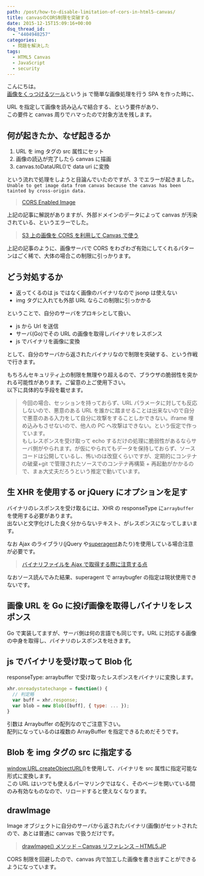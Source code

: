 ```yaml
---
path: /post/how-to-disable-limitation-of-cors-in-html5-canvas/
title: canvasのCORS制限を突破する
date: 2015-12-15T15:09:16+00:00
dsq_thread_id:
  - "4404948257"
categories:
  - 問題を解決した
tags:
  - HTML5 Canvas
  - JavaScript
  - security
---
```


こんにちは。  
[画像をくっつけるツール](http://img-concater.herokuapp.com)という js で簡単な画像処理を行う SPA を作った時に、

URL を指定して画像を読み込んで結合する、という要件があり、  
この要件と canvas 周りでハマったので対象方法を残します。

<!--more-->

## 何が起きたか、なぜ起きるか

1. URL を img タグの src 属性にセット
2. 画像の読込が完了したら canvas に描画
3. canvas.toDataURL()で data uri に変換

という流れで処理をしようと目論んでいたのですが、3 でエラーが起きました。  
`Unable to get image data from canvas because the canvas has been tainted by cross-origin data.`

> [CORS Enabled Image](https://developer.mozilla.org/ja/docs/Web/HTML/CORS_enabled_image)

上記の記事に解説がありますが、外部ドメインのデータによって canvas が汚染されている、というエラーでした。

> [S3 上の画像を CORS を利用して Canvas で使う](http://tech-sketch.jp/2013/05/s3corscanvas.html)

上記の記事のように、画像サーバで CORS をわざわざ有効にしてくれるパターンはごく稀で、大体の場合この制限に引っかります。

## どう対処するか

- 返ってくるのは js ではなく画像のバイナリなので jsonp は使えない
- img タグに入れても外部 URL ならこの制限に引っかかる

ということで、自分のサーバをプロキシとして扱い、

- js から Url を送信
- サーバ(Go)でその URL の画像を取得しバイナリをレスポンス
- js でバイナリを画像に変換

として、自分のサーバから返されたバイナリなので制限を突破する、という作戦で行きます。

もちろんセキュリティ上の制限を無理やり超えるので、ブラウザの脆弱性を突かれる可能性があります。ご留意の上ご使用下さい。  
以下に具体的な手段を載せます。

> 今回の場合、セッションを持っておらず、URL パラメータに対しても反応しないので、悪意のある URL を誰かに踏ませることは出来ないので自分で悪意のある入力をして自分に攻撃をすることしかできない。iframe 埋め込みもさせないので、他人の PC へ攻撃はできない。という仮定で作っています。  
> もしレスポンスを受け取って echo するだけの処理に脆弱性があるならサーバ側がやられます。が仮にやられてもデータを保持しておらず、ソースコードは公開しているし、怖いのは改竄くらいですが、定期的にコンテナの破棄+git で管理されたソースでのコンテナ再構築 + 再起動がかかるので、まぁ大丈夫だろうという推定で動いています。

## 生 XHR を使用する or jQuery にオプションを足す

バイナリのレスポンスを受け取るには、XHR の responseType に`arraybuffer`を使用する必要があります。  
出ないと文字化けした良く分からないテキスト、がレスポンスになってしまいます。

なお Ajax のライブラリ(jQuery や[superagent](https://github.com/visionmedia/superagent)あたり)を使用している場合注意が必要です。

> [バイナリファイルを Ajax で取得する際に注意する点](http://qiita.com/tom_konda/items/484955b8332e0305ebc4)

なおソース読んでみた結果、superagent で arraybugfer の指定は現状使用できないです。

## 画像 URL を Go に投げ画像を取得しバイナリをレスポンス

Go で実装してますが、サーバ側は何の言語でも同じです。URL に対応する画像の中身を取得し、バイナリのレスポンスを吐きます。

## js でバイナリを受け取って Blob 化

responseType: arraybuffer で受け取ったレスポンスをバイナリに変換します。

```javascript
xhr.onreadystatechange = function() {
  // 判定略
  var buff = xhr.response;
  var blob = new Blob([buff], { type: ... });
}
```

引数は Arraybuffer の配列なのでご注意下さい。  
配列になっているのは複数の ArrayBuffer を指定できるためだそうです。

## Blob を img タグの src に指定する

[window.URL.createObjectURL()](https://developer.mozilla.org/ja/docs/Web/API/URL/createObjectURL)を使用して、バイナリを src 属性に指定可能な形式に変換します。  
この URL はいつでも使えるパーマリンクではなく、そのページを開いている間のみ有効なものなので、リロードすると使えなくなります。

## drawImage

Image オブジェクトに自分のサーバから返されたバイナリ(画像)がセットされたので、あとは普通に canvas で扱うだけです。

> [drawImage() メソッド – Canvas リファレンス – HTML5.JP](http://www.html5.jp/canvas/ref/method/drawImage.html)

CORS 制限を回避したので、canvas 内で加工した画像を書き出すことができるようになっています。
